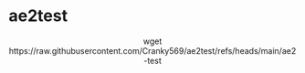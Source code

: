 # ae2test

<p align="center">
wget https://raw.githubusercontent.com/Cranky569/ae2test/refs/heads/main/ae2-test
</p>
